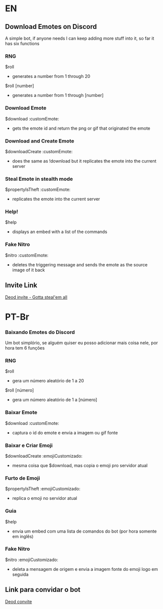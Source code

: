 # EN

## Download Emotes on Discord

A simple bot, if anyone needs I can keep adding more stuff into it, so far it has six functions

### RNG
$roll
- generates a number from 1 through 20

$roll [number]
- generates a number from 1 through [number]

### Download Emote
$download :customEmote\:
- gets the emote id and return the png or gif that originated the emote

### Download and Create Emote

$downloadCreate :customEmote\:
- does the same as !download but it replicates the emote into the current server

### Steal Emote in stealth mode

$propertyIsTheft :customEmote\:
- replicates the emote into the current server

### Help!

$help
- displays an embed with a list of the commands

### Fake Nitro

$nitro :customEmote\:
- deletes the triggering message and sends the emote as the source image of it back


## Invite Link
[Deod invite - Gotta steal'em all](https://discord.com/api/oauth2/authorize?client_id=968280354446270464&scope=bot&permissions=9621800553472)

# PT-Br

### Baixando Emotes do Discord

Um bot simplório, se alguém quiser eu posso adicionar mais coisa nele, por hora tem 6 funções

### RNG
$roll
- gera um número aleatório de 1 a 20

$roll [número]
- gera um número aleatório de 1 a [número]

### Baixar Emote
$download :customEmote\:
- captura o id do emote e envia a imagem ou gif fonte

### Baixar e Criar Emoji

$downloadCreate :emojiCustomizado\:
- mesma coisa que $download, mas copia o emoji pro servidor atual

### Furto de Emoji

$propertyIsTheft :emojiCustomizado\:
- replica o emoji no servidor atual

### Guia

$help
- envia um embed com uma lista de comandos do bot (por hora somente em inglês)

### Fake Nitro

$nitro :emojiCustomizado\:
- deleta a mensagem de origem e envia a imagem fonte do emoji logo em seguida

## Link para convidar o bot
[Deod convite](https://discord.com/api/oauth2/authorize?client_id=968280354446270464&scope=bot&permissions=9621800553472)
